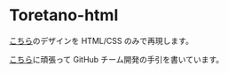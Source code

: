 # Toretano-html

[こちら](https://www.figma.com/file/WH8khNp1a0QbRRdAc1uDZT/Untitled?node-id=0%3A1)のデザインを HTML/CSS のみで再現します。

[こちら](https://www.notion.so/prokers/with-GitHub-95a11692f2c04e099f7974884c7edb5f)に頑張って GitHub チーム開発の手引を書いています。
